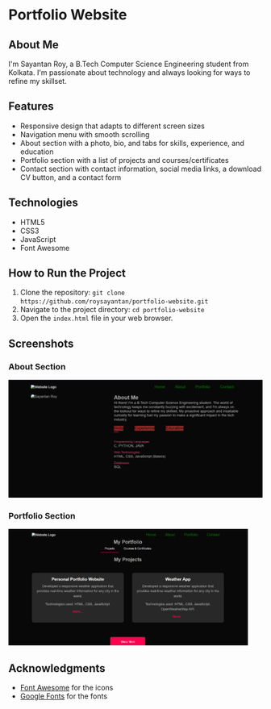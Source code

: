 Portfolio Website
================

**About Me**
-----------

I'm Sayantan Roy, a B.Tech Computer Science Engineering student from Kolkata. I'm passionate about technology and always looking for ways to refine my skillset.

**Features**
--------

* Responsive design that adapts to different screen sizes
* Navigation menu with smooth scrolling
* About section with a photo, bio, and tabs for skills, experience, and education
* Portfolio section with a list of projects and courses/certificates
* Contact section with contact information, social media links, a download CV button, and a contact form

**Technologies**
------------

* HTML5
* CSS3
* JavaScript
* Font Awesome

**How to Run the Project**
----------------------

1. Clone the repository: `git clone https://github.com/roysayantan/portfolio-website.git`
2. Navigate to the project directory: `cd portfolio-website`
3. Open the `index.html` file in your web browser.

**Screenshots**
-------------

### About Section

<kbd><img width="1099" alt="image" src="Screenshot1.png"></kbd>

### Portfolio Section

<kbd><img width="476" alt="Screenshot 2021-09-29 at 5 58 48 PM" src="Screenshot2.png"></kbd>






**Acknowledgments**
---------------

* [Font Awesome](https://fontawesome.com/) for the icons
* [Google Fonts](https://fonts.google.com/) for the fonts


